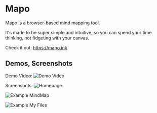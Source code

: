 # Mapo
Mapo is a browser-based mind mapping tool. 

It's made to be super simple and intuitive, so you can spend your time thinking, not fidgeting with your canvas.


Check it out: https://mapo.ink


## Demos, Screenshots

Demo Video:
![Demo Video](./docs/media/mapo-demo-basic.gif)

Screenshots:
![Homepage](./docs/media/mapo-example-homepage.png)

![Example MindMap](./docs/media/mapo-example-mindmap.png)

![Example My Files](./docs/media/mapo-example-my-files.png)

